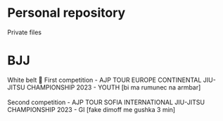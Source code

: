 # Personal repository
Private files

# BJJ
White belt 🤍
First competition - AJP TOUR EUROPE CONTINENTAL JIU-JITSU CHAMPIONSHIP 2023 - YOUTH [bi ma rumunec na armbar]
<br>
<br>Second competition - AJP TOUR SOFIA INTERNATIONAL JIU-JITSU CHAMPIONSHIP 2023 - GI [fake dimoff me gushka 3 min]

